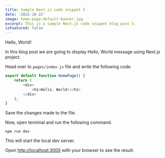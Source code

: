 ```yaml
---
title: Sample Next.js code snippet 3
date: '2022-10-22'
image: home-page-default-banner.jpg
excerpt: This is a sample Next.js code snippet blog post 3.
isFeatured: false
---
```


Hello, World!

In this blog post we are going to display Hello, World message using Next.js project.

Head over to `pages/index.js` file and write the following code.

```js
export default function HomePage() {
    return (
        <div>
            <h1>Hello, World!</h1>
        </div>
    );
}
```

Save the changes made to the file.

Now, open terminal and run the following command.

```shell
npm run dev
```

This will start the local dev server.

Open [http://localhost:3000](http://localhost:3000) with your browser to see the result.
